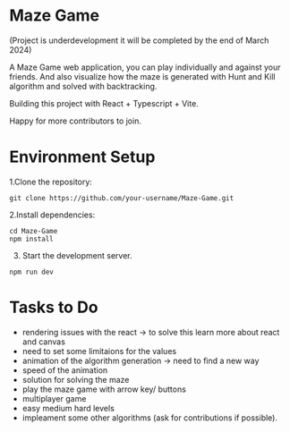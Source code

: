 # Maze Game
(Project is underdevelopment it will be completed by the end of March 2024)

A Maze Game web application, you can play individually and against your friends. And also visualize how the maze is generated with Hunt and Kill algorithm and solved with backtracking.

Building this project with React + Typescript + Vite.

Happy for more contributors to join.

# Environment Setup

1.Clone the repository:

  ```shell
  git clone https://github.com/your-username/Maze-Game.git
  ```

2.Install dependencies:

  ```shell
  cd Maze-Game
  npm install
  ```

3. Start the development server.

  ```shell
  npm run dev
  ```

# Tasks to Do

- rendering issues with the react -> to solve this learn more about react and canvas 
- need to set some limitaions for the values
- animation of the algorithm generation -> need to find a new way
- speed of the animation 
- solution for solving the maze
- play the maze game with arrow key/ buttons
- multiplayer game
- easy medium hard levels
- impleament some other algorithms (ask for contributions if possible).
